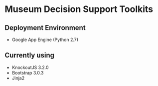Museum Decision Support Toolkits
===

Deployment Environment
---
* Google App Engine (Python 2.7)

Currently using
---
* KnockoutJS 3.2.0
* Bootstrap 3.0.3
* Jinja2
